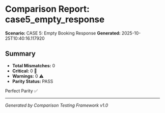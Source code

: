 # Comparison Report: case5_empty_response
**Scenario:** CASE 5: Empty Booking Response
**Generated:** 2025-10-25T10:40:16.117920

## Summary
- **Total Mismatches:** 0
- **Critical:** 0 🚨
- **Warnings:** 0 ⚠️
- **Parity Status:** PASS

Perfect Parity ✅

---
*Generated by Comparison Testing Framework v1.0*